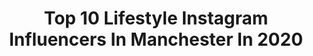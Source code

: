 ---
title: Top 10 Lifestyle Instagram Influencers In Manchester In 2020
description: >-
  Find top lifestyle Instagram influencers in Manchester in 2020. Most popular hashtags: #fashion #manchester #ootd #love.
platform: Instagram
profiles:
  - username: "woolyanna1"
    fullname: >-
      Anna woolhouse
    location: "United Kingdom"
    followers: 112953
    engagement: 194
    commentsToLikes: 0.029706
    avatar: "https://scontent-lhr8-1.cdninstagram.com/v/t51.2885-19/s320x320/83524192_202914151110057_8159371022588444672_n.jpg?_nc_ht=scontent-lhr8-1.cdninstagram.com&_nc_ohc=40VMydV4AbUAX-ebJRZ&oh=40a8e0bf65e839d7bd9162419959d63b&oe=5EBD2435"
    verified: true
    hashtags: "#friday, #lifestyle, #manchester, #socialdistancing"
  - username: "syedaaa_x"
    fullname: >-
      S Y E D A 🕊 | سيدا
    location: "United Kingdom"
    followers: 3291
    engagement: 2767
    commentsToLikes: 0.043508
    avatar: "https://scontent-amt2-1.cdninstagram.com/v/t51.2885-19/s320x320/91462286_3150391688327584_4466221166943535104_n.jpg?_nc_ht=scontent-amt2-1.cdninstagram.com&_nc_ohc=AKq4IS9yk1oAX9f8MzV&oh=42b2287b03874f61bca9da82d6d7f895&oe=5EB843B6"
    verified: false
    hashtags: "#mua, #selfie, #greeneyes, #winter"
  - username: "kingjayhilll"
    fullname: >-
      Jay Hill
    location: "United Kingdom"
    followers: 15697
    engagement: 152
    commentsToLikes: 0.037855
    avatar: "https://scontent-lhr8-1.cdninstagram.com/v/t51.2885-19/s320x320/61937581_701970363571036_7009475464175550464_n.jpg?_nc_ht=scontent-lhr8-1.cdninstagram.com&_nc_ohc=4_vx_MbUOq4AX_hZHZ0&oh=beddf3d4ed0ab3f5aeefdec5d6aa7cbf&oe=5EB8CCBE"
    verified: false
    hashtags: "#streetfashion, #pinkhair, #pastelpink, #beige"
  - username: "rowancheshire"
    fullname: >-
      Rowan Cheshire
    location: "United Kingdom"
    followers: 27470
    engagement: 330
    commentsToLikes: 0.009235
    avatar: "https://scontent-ams4-1.cdninstagram.com/v/t51.2885-19/s320x320/87222475_622736104950000_656802122779590656_n.jpg?_nc_ht=scontent-ams4-1.cdninstagram.com&_nc_ohc=W8NCGUgz9wkAX_dP7gn&oh=7223421c89ae2f164df2b484b0055ea6&oe=5EB23DA6"
    verified: true
    hashtags: "#cbdoil, #fitness, #feels, #womensday"
  - username: "joely_t"
    fullname: >-
      Im Joel
    location: "United Kingdom"
    followers: 5094
    engagement: 439
    commentsToLikes: 0.042365
    avatar: "https://scontent-lhr8-1.cdninstagram.com/v/t51.2885-19/s320x320/72343872_582705992272708_2086810650759135232_n.jpg?_nc_ht=scontent-lhr8-1.cdninstagram.com&_nc_ohc=pA4FKt5aydQAX8FdHq-&oh=20fefea946f0766ce73c05b91f904893&oe=5EBB020A"
    verified: false
    hashtags: "#dancersofinstagram, #filming, #itsavibe, #christmastree"
  - username: "keyla_cristina"
    fullname: >-
      Keyla Rodrigues 🦋
    location: "United Kingdom"
    followers: 94304
    engagement: 49
    commentsToLikes: 0.057506
    avatar: "https://scontent-amt2-1.cdninstagram.com/v/t51.2885-19/s320x320/79726688_2979187702091481_8968995524938039296_n.jpg?_nc_ht=scontent-amt2-1.cdninstagram.com&_nc_ohc=LiBXEXWjF78AX8XOfzq&oh=77de702fc8096b2b85b69da5b1f03adb&oe=5EBC09A1"
    verified: false
    hashtags: "#coat, #freezing, #halloween, #samuel"
  - username: "naimawazuki"
    fullname: >-
      N A I M A  WaZuki
    location: "United Kingdom"
    followers: 50811
    engagement: 440
    commentsToLikes: 0.008844
    avatar: "https://scontent-ams4-1.cdninstagram.com/v/t51.2885-19/s320x320/73457375_2494329094171239_1131350396434907136_n.jpg?_nc_ht=scontent-ams4-1.cdninstagram.com&_nc_ohc=pjDR7ef2oH8AX9WTH5-&oh=7fb92b457ca245c751688a788568228f&oe=5EB8DC09"
    verified: false
    hashtags: "#family, #babiesofinstagram, #babygirl, #mommyblogger"
  - username: "champagneandglow"
    fullname: >-
      𝓛𝓲𝓼𝓪
    location: "United Kingdom"
    followers: 2837
    engagement: 1035
    commentsToLikes: 0.249788
    avatar: "https://scontent-ams4-1.cdninstagram.com/v/t51.2885-19/s320x320/67896526_390960824911121_5476696039614316544_n.jpg?_nc_ht=scontent-ams4-1.cdninstagram.com&_nc_ohc=UT4IZTmCIkAAX9P-N_6&oh=d832b5a7ee0a04fd10f7b991e392d2a1&oe=5EBCB844"
    verified: false
    hashtags: "#casualstyle, #quotes, #ibericarestaurants, #chantecaillefutureskin"
  - username: "domain_esdale"
    fullname: >-
      Domain Esdale
    location: "United Kingdom"
    followers: 20336
    engagement: 716
    commentsToLikes: 0.054553
    avatar: "https://scontent-lht6-1.cdninstagram.com/v/t51.2885-19/s320x320/62587345_751618991920671_3864720154009010176_n.jpg?_nc_ht=scontent-lht6-1.cdninstagram.com&_nc_ohc=-jZjW-0Wbr8AX-ovFiw&oh=7db1242872172e0be3468208e662cd91&oe=5EB82126"
    verified: false
    hashtags: "#next, #christmas, #mensfashion, #livethemodalife"
  - username: "modestmira_"
    fullname: >-
      AMIRA 👓
    location: "United Kingdom"
    followers: 74003
    engagement: 203
    commentsToLikes: 0.024744
    avatar: "https://scontent-lhr8-1.cdninstagram.com/v/t51.2885-19/s320x320/62118993_644874759363064_2729353267367641088_n.jpg?_nc_ht=scontent-lhr8-1.cdninstagram.com&_nc_ohc=JKCTi2BL0d0AX_3_6ed&oh=0e247e359066cfa05277c7d3b7160ca3&oe=5EBCDCE7"
    verified: false
    hashtags: "#happytime, #nudestyle, #stylediary, #blue"
---